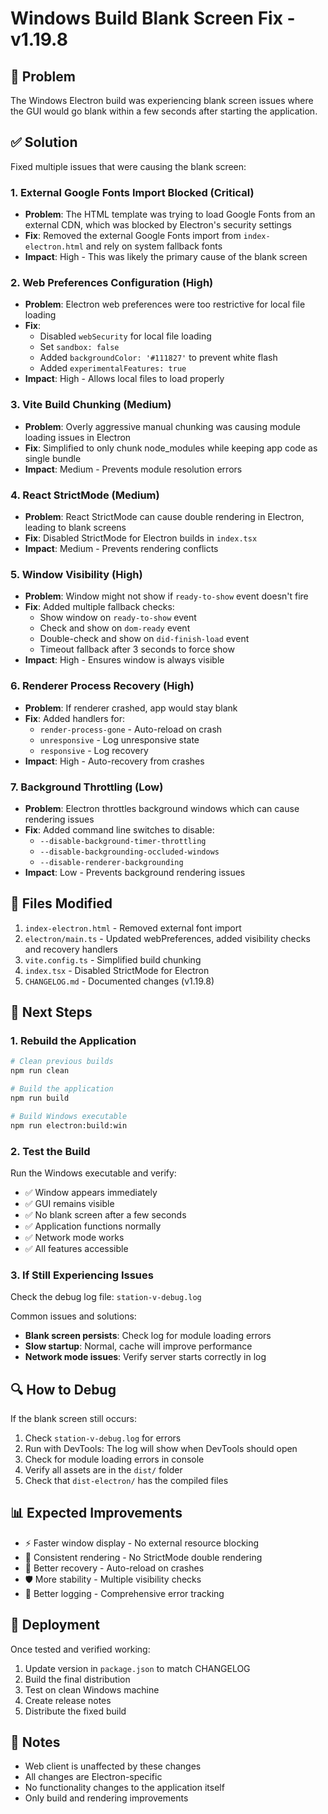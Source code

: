 # Windows Build Blank Screen Fix - v1.19.8

## 🐛 Problem
The Windows Electron build was experiencing blank screen issues where the GUI would go blank within a few seconds after starting the application.

## ✅ Solution
Fixed multiple issues that were causing the blank screen:

### 1. **External Google Fonts Import Blocked** (Critical)
- **Problem**: The HTML template was trying to load Google Fonts from an external CDN, which was blocked by Electron's security settings
- **Fix**: Removed the external Google Fonts import from `index-electron.html` and rely on system fallback fonts
- **Impact**: High - This was likely the primary cause of the blank screen

### 2. **Web Preferences Configuration** (High)
- **Problem**: Electron web preferences were too restrictive for local file loading
- **Fix**: 
  - Disabled `webSecurity` for local file loading
  - Set `sandbox: false`
  - Added `backgroundColor: '#111827'` to prevent white flash
  - Added `experimentalFeatures: true`
- **Impact**: High - Allows local files to load properly

### 3. **Vite Build Chunking** (Medium)
- **Problem**: Overly aggressive manual chunking was causing module loading issues in Electron
- **Fix**: Simplified to only chunk node_modules while keeping app code as single bundle
- **Impact**: Medium - Prevents module resolution errors

### 4. **React StrictMode** (Medium)
- **Problem**: React StrictMode can cause double rendering in Electron, leading to blank screens
- **Fix**: Disabled StrictMode for Electron builds in `index.tsx`
- **Impact**: Medium - Prevents rendering conflicts

### 5. **Window Visibility** (High)
- **Problem**: Window might not show if `ready-to-show` event doesn't fire
- **Fix**: Added multiple fallback checks:
  - Show window on `ready-to-show` event
  - Check and show on `dom-ready` event
  - Double-check and show on `did-finish-load` event
  - Timeout fallback after 3 seconds to force show
- **Impact**: High - Ensures window is always visible

### 6. **Renderer Process Recovery** (High)
- **Problem**: If renderer crashed, app would stay blank
- **Fix**: Added handlers for:
  - `render-process-gone` - Auto-reload on crash
  - `unresponsive` - Log unresponsive state
  - `responsive` - Log recovery
- **Impact**: High - Auto-recovery from crashes

### 7. **Background Throttling** (Low)
- **Problem**: Electron throttles background windows which can cause rendering issues
- **Fix**: Added command line switches to disable:
  - `--disable-background-timer-throttling`
  - `--disable-backgrounding-occluded-windows`
  - `--disable-renderer-backgrounding`
- **Impact**: Low - Prevents background rendering issues

## 📁 Files Modified
1. `index-electron.html` - Removed external font import
2. `electron/main.ts` - Updated webPreferences, added visibility checks and recovery handlers
3. `vite.config.ts` - Simplified build chunking
4. `index.tsx` - Disabled StrictMode for Electron
5. `CHANGELOG.md` - Documented changes (v1.19.8)

## 🔨 Next Steps

### 1. Rebuild the Application
```bash
# Clean previous builds
npm run clean

# Build the application
npm run build

# Build Windows executable
npm run electron:build:win
```

### 2. Test the Build
Run the Windows executable and verify:
- ✅ Window appears immediately
- ✅ GUI remains visible
- ✅ No blank screen after a few seconds
- ✅ Application functions normally
- ✅ Network mode works
- ✅ All features accessible

### 3. If Still Experiencing Issues
Check the debug log file: `station-v-debug.log`

Common issues and solutions:
- **Blank screen persists**: Check log for module loading errors
- **Slow startup**: Normal, cache will improve performance
- **Network mode issues**: Verify server starts correctly in log

## 🔍 How to Debug
If the blank screen still occurs:

1. Check `station-v-debug.log` for errors
2. Run with DevTools: The log will show when DevTools should open
3. Check for module loading errors in console
4. Verify all assets are in the `dist/` folder
5. Check that `dist-electron/` has the compiled files

## 📊 Expected Improvements
- ⚡ Faster window display - No external resource blocking
- 🎨 Consistent rendering - No StrictMode double rendering
- 🔄 Better recovery - Auto-reload on crashes
- 🛡️ More stability - Multiple visibility checks
- 📝 Better logging - Comprehensive error tracking

## 🚀 Deployment
Once tested and verified working:
1. Update version in `package.json` to match CHANGELOG
2. Build the final distribution
3. Test on clean Windows machine
4. Create release notes
5. Distribute the fixed build

## 📝 Notes
- Web client is unaffected by these changes
- All changes are Electron-specific
- No functionality changes to the application itself
- Only build and rendering improvements

